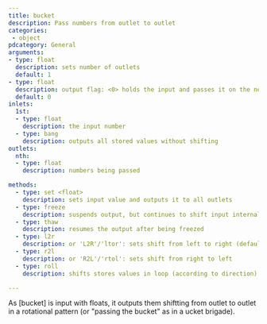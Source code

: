 ```yaml
---
title: bucket
description: Pass numbers from outlet to outlet
categories:
 - object
pdcategory: General
arguments:
- type: float
  description: sets number of outlets
  default: 1
- type: float
  description: output flag: <0> holds the input and passes it on the next round, <1> outputs the input immediately
  default: 0
inlets:
  1st:
  - type: float
    description: the input number
  - type: bang
    description: outputs all stored values without shifting
outlets:
  nth:
  - type: float
    description: numbers being passed

methods:
  - type: set <float>
    description: sets input value and outputs it to all outlets
  - type: freeze
    description: suspends output, but continues to shift input internally
  - type: thaw
    description: resumes the output after being freezed
  - type: l2r
    description: or 'L2R'/'ltor': sets shift from left to right (default)
  - type: r2l
    description: or 'R2L'/'rtol': sets shift from right to left
  - type: roll
    description: shifts stores values in loop (according to direction)

---
```


As [bucket] is input with floats, it outputs them shiftting from outlet to outlet in a rotational pattern (or "passing the bucket" as in a ucket brigade).

